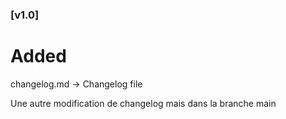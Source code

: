 ### [v1.0]

# Added

changelog.md -> Changelog file

Une autre modification de changelog mais dans la branche main